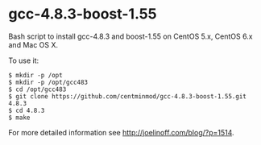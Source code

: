 gcc-4.8.3-boost-1.55
====================

Bash script to install gcc-4.8.3 and boost-1.55 on CentOS 5.x, CentOS 6.x and Mac OS X.

To use it:

    $ mkdir -p /opt
    $ mkdir -p /opt/gcc483
    $ cd /opt/gcc483
    $ git clone https://github.com/centminmod/gcc-4.8.3-boost-1.55.git 4.8.3
    $ cd 4.8.3
    $ make

For more detailed information see http://joelinoff.com/blog/?p=1514.

